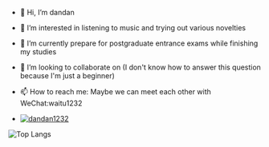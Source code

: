 - 👋 Hi, I’m dandan
- 👀 I’m interested in listening to music and trying out various novelties
- 🌱 I’m currently prepare for postgraduate entrance exams while finishing my studies
- 💞️ I’m looking to collaborate on (I don't know how to answer this question because I'm just a beginner)
- 📫 How to reach me: Maybe we can meet each other with WeChat:waitu1232

- [![dandan1232](https://github-readme-stats.vercel.app/api?username=dandan1232)](https://github.com/dandan1232?tab=repositories)

![Top Langs](https://github-readme-stats.vercel.app/api/top-langs/?username=dandan1232&hide_progress=true)


<!---
dandan1232/dandan1232 is a ✨ special ✨ repository because its `README.md` (this file) appears on your GitHub profile.
You can click the Preview link to take a look at your changes.
--->
